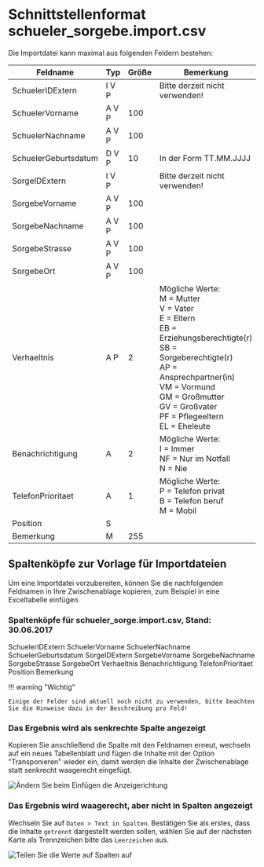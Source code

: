 # Schnittstellenformat schueler_sorgebe.import.csv

Die Importdatei kann maximal aus folgenden Feldern bestehen:

Feldname |Typ |Größe| Bemerkung
--|--|--|--
SchuelerIDExtern |I V P || Bitte derzeit nicht verwenden!
SchuelerVorname |A V P| 100|
SchuelerNachname |A V P |100|
SchuelerGeburtsdatum |D V P |10| In der Form TT.MM.JJJJ
SorgeIDExtern |I V P || Bitte derzeit nicht verwenden!
SorgebeVorname| A V P |100|
SorgebeNachname| A V P |100|
SorgebeStrasse| A V P |100|
SorgebeOrt |A V P| 100|
Verhaeltnis |A P |2 |Mögliche Werte:<br/>M = Mutter<br/>V = Vater<br/>E = Eltern<br/>EB = Erziehungsberechtigte(r)<br/>SB = Sorgeberechtigte(r)<br/>AP = Ansprechpartner(in)<br/>VM = Vormund<br/>GM = Großmutter<br/>GV = Großvater<br/>PF = Pflegeeltern<br/>EL = Eheleute
Benachrichtigung |A| 2| Mögliche Werte:<br/>I = Immer<br/>NF = Nur im Notfall<br/>N = Nie
TelefonPrioritaet |A |1 |Mögliche Werte:<br/>P = Telefon privat<br/>B = Telefon beruf<br/>M = Mobil
Position| S ||
Bemerkung |M |255 |

## Spaltenköpfe zur Vorlage für Importdateien

Um eine Importdatei vorzubereiten, können Sie die nachfolgenden Feldnamen in Ihre Zwischenablage kopieren, zum Beispiel in eine Exceltabelle einfügen.

### Spaltenköpfe für schueler_sorge.import.csv, Stand: 30.06.2017

SchuelerIDExtern
SchuelerVorname
SchuelerNachname
SchuelerGeburtsdatum
SorgeIDExtern
SorgebeVorname
SorgebeNachname
SorgebeStrasse
SorgebeOrt
Verhaeltnis
Benachrichtigung
TelefonPrioritaet
Position
Bemerkung

!!! warning "Wichtig"

    Einige der Felder sind aktuell noch nicht zu verwenden, bitte beachten Sie die Hinweise dazu in der Beschreibung pro Feld!


### Das Ergebnis wird als senkrechte Spalte angezeigt

Kopieren Sie anschließend die Spalte mit den Feldnamen erneut, wechseln auf ein neues Tabellenblatt und fügen die Inhalte mit der Option "Transponieren" wieder ein, damit werden die Inhalte der Zwischenablage statt senkrecht waagerecht eingefügt.

![Ändern Sie beim Einfügen die Anzeigerichtung](/assets/images/importe/magimp-8.png)

### Das Ergebnis wird waagerecht, aber nicht in Spalten angezeigt

Wechseln Sie auf `Daten > Text in Spalten`. Bestätigen Sie als erstes, dass die Inhalte `getrennt` dargestellt werden sollen, wählen Sie auf der nächsten Karte als Trennzeichen bitte das ``Leerzeichen`` aus.

![Teilen Sie die Werte auf Spalten auf](/assets/images/importe/magimp-9.png)
